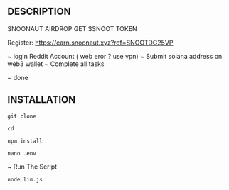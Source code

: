 ## DESCRIPTION

SNOONAUT AIRDROP GET $SNOOT TOKEN

Register: https://earn.snoonaut.xyz?ref=SNOOTDG25VP

~ login Reddit Account ( web  eror ? use vpn) 
~ Submit solana address on web3 wallet
~ Complete all tasks

~  done 

## INSTALLATION
```
git clone 
```
```
cd 
```
```
npm install
```
```
nano .env
```
~ Run The Script
```
node lim.js
```
